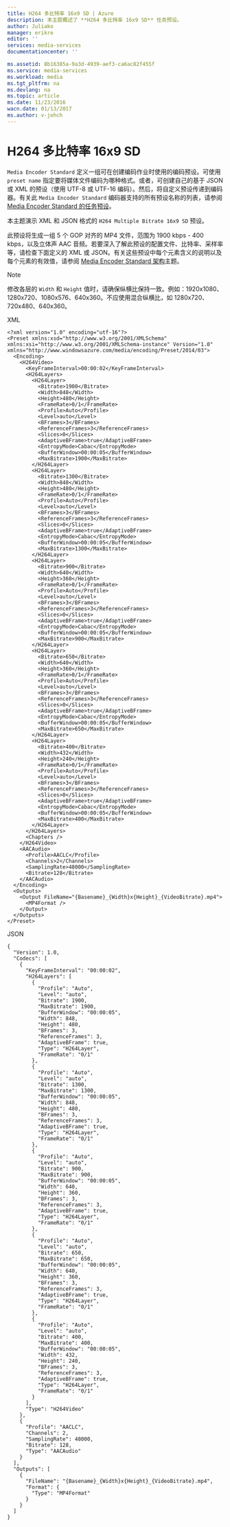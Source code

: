 ```yaml
---
title: H264 多比特率 16x9 SD | Azure
description: 本主题概述了 **H264 多比特率 16x9 SD** 任务预设。
author: Juliako
manager: erikre
editor: ''
services: media-services
documentationcenter: ''

ms.assetid: 8b16385a-9a3d-4939-aef3-ca6ac82f455f
ms.service: media-services
ms.workload: media
ms.tgt_pltfrm: na
ms.devlang: na
ms.topic: article
ms.date: 11/23/2016
wacn.date: 01/13/2017
ms.author: v-johch
---
```


# H264 多比特率 16x9 SD
`Media Encoder Standard` 定义一组可在创建编码作业时使用的编码预设。可使用 `preset name` 指定要将媒体文件编码为哪种格式。或者，可创建自己的基于 JSON 或 XML 的预设（使用 UTF-8 或 UTF-16 编码）。然后，将自定义预设传递到编码器。有关此 `Media Encoder Standard` 编码器支持的所有预设名称的列表，请参阅 [Media Encoder Standard 的任务预设](./media-services-mes-presets-overview.md)。

 本主题演示 XML 和 JSON 格式的 `H264 Multiple Bitrate 16x9 SD` 预设。

 此预设将生成一组 5 个 GOP 对齐的 MP4 文件，范围为 1900 kbps - 400 kbps，以及立体声 AAC 音频。若要深入了解此预设的配置文件、比特率、采样率等，请检查下面定义的 XML 或 JSON。有关这些预设中每个元素含义的说明以及每个元素的有效值，请参阅 [Media Encoder Standard 架构](./media-services-mes-schema.md)主题。

> [!NOTE]
修改各层的 `Width` 和 `Height` 值时，请确保纵横比保持一致。例如：1920x1080、1280x720、1080x576、640x360。不应使用混合纵横比，如 1280x720、720x480、640x360。

 XML

    <?xml version="1.0" encoding="utf-16"?>  
    <Preset xmlns:xsd="http://www.w3.org/2001/XMLSchema" xmlns:xsi="http://www.w3.org/2001/XMLSchema-instance" Version="1.0" xmlns="http://www.windowsazure.com/media/encoding/Preset/2014/03">  
      <Encoding>  
        <H264Video>  
          <KeyFrameInterval>00:00:02</KeyFrameInterval>  
          <H264Layers>  
            <H264Layer>  
              <Bitrate>1900</Bitrate>  
              <Width>848</Width>  
              <Height>480</Height>  
              <FrameRate>0/1</FrameRate>  
              <Profile>Auto</Profile>  
              <Level>auto</Level>  
              <BFrames>3</BFrames>  
              <ReferenceFrames>3</ReferenceFrames>  
              <Slices>0</Slices>  
              <AdaptiveBFrame>true</AdaptiveBFrame>  
              <EntropyMode>Cabac</EntropyMode>  
              <BufferWindow>00:00:05</BufferWindow>  
              <MaxBitrate>1900</MaxBitrate>  
            </H264Layer>  
            <H264Layer>  
              <Bitrate>1300</Bitrate>  
              <Width>848</Width>  
              <Height>480</Height>  
              <FrameRate>0/1</FrameRate>  
              <Profile>Auto</Profile>  
              <Level>auto</Level>  
              <BFrames>3</BFrames>  
              <ReferenceFrames>3</ReferenceFrames>  
              <Slices>0</Slices>  
              <AdaptiveBFrame>true</AdaptiveBFrame>  
              <EntropyMode>Cabac</EntropyMode>  
              <BufferWindow>00:00:05</BufferWindow>  
              <MaxBitrate>1300</MaxBitrate>  
            </H264Layer>  
            <H264Layer>  
              <Bitrate>900</Bitrate>  
              <Width>640</Width>  
              <Height>360</Height>  
              <FrameRate>0/1</FrameRate>  
              <Profile>Auto</Profile>  
              <Level>auto</Level>  
              <BFrames>3</BFrames>  
              <ReferenceFrames>3</ReferenceFrames>  
              <Slices>0</Slices>  
              <AdaptiveBFrame>true</AdaptiveBFrame>  
              <EntropyMode>Cabac</EntropyMode>  
              <BufferWindow>00:00:05</BufferWindow>  
              <MaxBitrate>900</MaxBitrate>  
            </H264Layer>  
            <H264Layer>  
              <Bitrate>650</Bitrate>  
              <Width>640</Width>  
              <Height>360</Height>  
              <FrameRate>0/1</FrameRate>  
              <Profile>Auto</Profile>  
              <Level>auto</Level>  
              <BFrames>3</BFrames>  
              <ReferenceFrames>3</ReferenceFrames>  
              <Slices>0</Slices>  
              <AdaptiveBFrame>true</AdaptiveBFrame>  
              <EntropyMode>Cabac</EntropyMode>  
              <BufferWindow>00:00:05</BufferWindow>  
              <MaxBitrate>650</MaxBitrate>  
            </H264Layer>  
            <H264Layer>  
              <Bitrate>400</Bitrate>  
              <Width>432</Width>  
              <Height>240</Height>  
              <FrameRate>0/1</FrameRate>  
              <Profile>Auto</Profile>  
              <Level>auto</Level>  
              <BFrames>3</BFrames>  
              <ReferenceFrames>3</ReferenceFrames>  
              <Slices>0</Slices>  
              <AdaptiveBFrame>true</AdaptiveBFrame>  
              <EntropyMode>Cabac</EntropyMode>  
              <BufferWindow>00:00:05</BufferWindow>  
              <MaxBitrate>400</MaxBitrate>  
            </H264Layer>  
          </H264Layers>  
          <Chapters />  
        </H264Video>  
        <AACAudio>  
          <Profile>AACLC</Profile>  
          <Channels>2</Channels>  
          <SamplingRate>48000</SamplingRate>  
          <Bitrate>128</Bitrate>  
        </AACAudio>  
      </Encoding>  
      <Outputs>  
        <Output FileName="{Basename}_{Width}x{Height}_{VideoBitrate}.mp4">  
          <MP4Format />  
        </Output>  
      </Outputs>  
    </Preset>  

 JSON

    {  
      "Version": 1.0,  
      "Codecs": [  
        {  
          "KeyFrameInterval": "00:00:02",  
          "H264Layers": [  
            {  
              "Profile": "Auto",  
              "Level": "auto",  
              "Bitrate": 1900,  
              "MaxBitrate": 1900,  
              "BufferWindow": "00:00:05",  
              "Width": 848,  
              "Height": 480,  
              "BFrames": 3,  
              "ReferenceFrames": 3,  
              "AdaptiveBFrame": true,  
              "Type": "H264Layer",  
              "FrameRate": "0/1"  
            },  
            {  
              "Profile": "Auto",  
              "Level": "auto",  
              "Bitrate": 1300,  
              "MaxBitrate": 1300,  
              "BufferWindow": "00:00:05",  
              "Width": 848,  
              "Height": 480,  
              "BFrames": 3,  
              "ReferenceFrames": 3,  
              "AdaptiveBFrame": true,  
              "Type": "H264Layer",  
              "FrameRate": "0/1"  
            },  
            {  
              "Profile": "Auto",  
              "Level": "auto",  
              "Bitrate": 900,  
              "MaxBitrate": 900,  
              "BufferWindow": "00:00:05",  
              "Width": 640,  
              "Height": 360,  
              "BFrames": 3,  
              "ReferenceFrames": 3,  
              "AdaptiveBFrame": true,  
              "Type": "H264Layer",  
              "FrameRate": "0/1"  
            },  
            {  
              "Profile": "Auto",  
              "Level": "auto",  
              "Bitrate": 650,  
              "MaxBitrate": 650,  
              "BufferWindow": "00:00:05",  
              "Width": 640,  
              "Height": 360,  
              "BFrames": 3,  
              "ReferenceFrames": 3,  
              "AdaptiveBFrame": true,  
              "Type": "H264Layer",  
              "FrameRate": "0/1"  
            },  
            {  
              "Profile": "Auto",  
              "Level": "auto",  
              "Bitrate": 400,  
              "MaxBitrate": 400,  
              "BufferWindow": "00:00:05",  
              "Width": 432,  
              "Height": 240,  
              "BFrames": 3,  
              "ReferenceFrames": 3,  
              "AdaptiveBFrame": true,  
              "Type": "H264Layer",  
              "FrameRate": "0/1"  
            }  
          ],  
          "Type": "H264Video"  
        },  
        {  
          "Profile": "AACLC",  
          "Channels": 2,  
          "SamplingRate": 48000,  
          "Bitrate": 128,  
          "Type": "AACAudio"  
        }  
      ],  
      "Outputs": [  
        {  
          "FileName": "{Basename}_{Width}x{Height}_{VideoBitrate}.mp4",  
          "Format": {  
            "Type": "MP4Format"  
          }  
        }  
      ]  
    }  

<!---HONumber=Mooncake_0109_2017-->